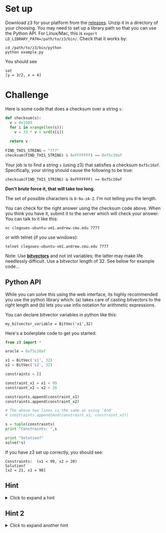 # Set up

Download z3 for your platform from the [releases](https://github.com/Z3Prover/z3/releases). Unzip it in a directory of your choosing. You may need 
to set up a library path so that you can use the Python API. For Linux/Mac, this is `export LD_LIBRARY_PATH=/path/to/z3/bin/`. Check that it works by:

```
cd /path/to/z3/bin/python
python example.py
```

You should see 

```
sat
[y = 3/2, x = 4]
```

# Challenge

Here is some code that does a checksum over a string `s`:

```python
def checksum(s):                                                                    
  v = 0x1505                                                                        
  for i in xrange(len(s)):                                                          
    v = 33 * v + ord(s[i])                                                          
                                                                                    
  return v
  
FIND_THIS_STRING = "???"
checksum(FIND_THIS_STRING) & 0xFFFFFFF) == 0xf5c10af
```

Your job is to find a string `s` (using z3) that satisfies a checksum `0xf5c10af`. Specifically, your string should cause the following to be true:

`checksum(FIND_THIS_STRING) & 0xFFFFFFF) == 0xf5c10af`

**Don't brute force it, that will take too long.**

The set of possible characters is `0-9a-zA-Z`. I'm not telling you the length.

You can check for the right answer using the checksum code above. When you think you have it, submit it to the server which will check your answer.
You can talk to it like this:

```
nc clegoues-ubuntu-vm1.andrew.cmu.edu 7777
```

or with telnet (if you use windows):

```
telnet clegoues-ubuntu-vm1.andrew.cmu.edu 7777 
```

Note: Use __[bitvectors](https://rise4fun.com/z3/tutorialcontent/guide#h25)__ and not int variables; 
the latter may make life needlessly difficult. Use a bitvector length of 32. See below for example code...

## Python API

While you can solve this using the web interface, its highly recommended you use the python library which: (a) takes care of casting bitvectors to the right length and (b) lets you use
infix notation for arithmetic expressions.


You can declare bitvector variables in python like this:

```
my_bitvector_variable = BitVec('x1',32)
```

Here's a boilerplate code to get you started:

```python
from z3 import *

oracle = 0xf5c10af

x1 = BitVec('x1', 32)
x2 = BitVec('x2', 32)

constraints = []

constraint_x1 = x1 < 99
constraint_x2 = x2 > 20

constraints.append(constraint_x1)
constraints.append(constraint_x2)

# The above two lines is the same as using 'And' 
# constraints.append(And(constraint_x1, constraint_x2))

s = tuple(constraints)
print "Constraints: ",s

print "Solution?"
solve(*s)
```

If you have z3 set up correctly, you should see:

```
Constraints:  (x1 < 99, x2 > 20)
Solution?
[x2 = 21, x1 = 98]
```

## Hint

<details>
  <summary>Click to expand a hint</summary>
  
The idea is to build up constraints based on the checksum function. Let's pretend our string was simply "a". The checksum will calculate:
`v = 33 * 0x1505 + ord('a') = 177670 = 0x2b606`.

How about if our string was "ab"? The checksum will calculate:
`v = 33 * (33 * 0x1505 + ord('a')) + ord('b') = 0x597728`

And so on.

So `checksum` can be summarized by a bunch of constraints on some number of characters. We can express the constraints and use symbolic variables for the characters.
Here is a z3 example for the one character case, where we want to solve some character for the checksum `0x2b606`. Above, we know that "a" will work. Can z3 tell us this?

```
(declare-const x (_ BitVec 32))

(assert (= (bvadd (bvmul #x00000021 #x00001505) x) #x0002b606))

(check-sat)
(get-model)
(exit)
```

(Note that in online z3, the bitvector lengths must all be the same. One more reason to use the python API instead, which handles
this automatically for you!)

This gives the solution 

```
sat
(model 
  (define-fun x () (_ BitVec 32)
    #x00000061)
)
```

No surprise, `0x61` is the ascii character `'a'`. You can see this by printing `ord('a')` in python.

Here's a program that solves two characters for the checksum `0x597728`:

```
(declare-const x1 (_ BitVec 32))
(declare-const x2 (_ BitVec 32))

(assert (= (bvadd (bvmul #x00000021 (bvadd (bvmul #x00000021 #x00001505) x1)) x2) #x00597728))

(check-sat)
(get-model)
(exit)
```

Solution:

```
sat
(model 
  (define-fun x2 () (_ BitVec 32)
    #x00000000)
  (define-fun x1 () (_ BitVec 32)
    #xc1f07c83)
)
```

Oh! z3 gives us a strange solution. `x2` is `0x0` and `x1` is `0xc1f07c83`. While that satisfies the constraints, we can't represent `0xc1f07c83` in ascii.
Can we add more constraints to convince z3 to give us a reasonable solution?
</details>

## Hint 2

<details>
  <summary>Click to expand another hint</summary>
  
What if we tell z3 that the variables must be within ascii printable range? `z` is the value 122, or 0x7a. We can tell z3 that `x1` must be less than or equal to that:

`(assert (bvule x1 #x0000007a))`

(In python, we can simply add the constraint `constraint_x1 = x1 <= 0x7a`)

</details>





